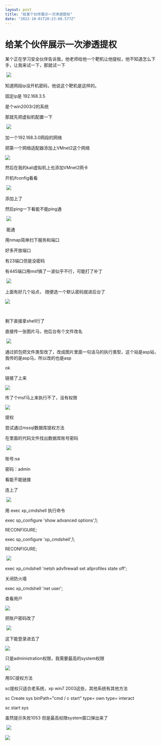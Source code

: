 ```yaml
---
layout: post
title: "给某个伙伴展示一次渗透提权"
date: "2022-10-01T20:23:08.577Z"
---
```

给某个伙伴展示一次渗透提权
=============

某个正在学习安全伙伴告诉我，他老师给他一个靶机让他提权，他不知道怎么下手，让我来试一下，那就试一下

 ![](https://img2022.cnblogs.com/blog/1551458/202210/1551458-20221001193800792-409006354.png)

知道网段ip没开机密码，他说这个靶机是这样的。

固定ip是 192.168.3.5

是个win2003r2的系统

那就先把虚拟机配置一下

 ![](https://img2022.cnblogs.com/blog/1551458/202210/1551458-20221001193845563-440404699.png)

加一个192.168.3.0网段的网络

把第一个网络适配器添加上VMnet2这个网络

![](https://img2022.cnblogs.com/blog/1551458/202210/1551458-20221001193859068-1168207114.png)

然后在我的kali虚拟机上也添加VMnet2网卡

开机ifconfig看看

 ![](https://img2022.cnblogs.com/blog/1551458/202210/1551458-20221001193910580-1825661901.png)

添加上了

然后ping一下看能不能ping通

 ![](https://img2022.cnblogs.com/blog/1551458/202210/1551458-20221001193925009-2126590401.png)

 能通

用nmap简单扫下服务和端口

好多开放端口

有23端口但是没密码

有445端口用msf搞了一波似乎不行，可能打了补丁

 ![](https://img2022.cnblogs.com/blog/1551458/202210/1551458-20221001193943700-1814829182.png)

上面有好几个站点， 随便选一个默认密码就进后台了

![](https://img2022.cnblogs.com/blog/1551458/202210/1551458-20221001193955279-203619044.png)

 

剩下直接拿shell行了

直接传一张图片马，他后台有个文件改名

 ![](https://img2022.cnblogs.com/blog/1551458/202210/1551458-20221001194006729-1060156555.png)

通过抓包把文件类型改了，改成图片里面一句话马的执行类型，这个站是asp站，我传的是asp马，所以改的也是asp

ok

链接了上来

![](https://img2022.cnblogs.com/blog/1551458/202210/1551458-20221001194021660-431349588.png)

传了个msf马上来执行不了，没有权限

![](https://img2022.cnblogs.com/blog/1551458/202210/1551458-20221001194045227-1613238858.png)

提权

尝试通过mssql数据库提权方法

在里面的代码文件找出数据库账号密码

 ![](https://img2022.cnblogs.com/blog/1551458/202210/1551458-20221001194110680-1856757798.png)

账号:sa

密码：admin

看能不能链接

连上了

 ![](https://img2022.cnblogs.com/blog/1551458/202210/1551458-20221001192508013-1353329121.png)

用 exec xp\_cmdshell 执行命令

exec sp\_configure 'show advanced options',1;

RECONFIGURE;

exec sp\_configure 'xp\_cmdshell',1;

RECONFIGURE;

 ![](https://img2022.cnblogs.com/blog/1551458/202210/1551458-20221001194135822-2099928954.png)

exec xp\_cmdshell 'netsh advfirewall set allprofiles state off';

关闭防火墙

exec xp\_cmdshell 'net user';

查看用户

![](https://img2022.cnblogs.com/blog/1551458/202210/1551458-20221001194156261-545284086.png)

把账户密码改了

 ![](https://img2022.cnblogs.com/blog/1551458/202210/1551458-20221001194220552-25778009.png)

这下能登录进去了

![](https://img2022.cnblogs.com/blog/1551458/202210/1551458-20221001194423994-325876564.png)

只是administration权限，我需要最高的system权限

![](https://img2022.cnblogs.com/blog/1551458/202210/1551458-20221001194240383-1097226162.png)

用SC提权方法

sc提权只适合老系统，xp win7 2003这些，其他系统有其他方法

sc Create sys binPath="cmd / c start" type= own type= interact

sc start sys  

虽然提示失败1053 但是最高权限system窗口弹出来了

 ![](https://img2022.cnblogs.com/blog/1551458/202210/1551458-20221001192907157-652201046.png)

![](https://img2022.cnblogs.com/blog/1551458/202210/1551458-20221001194350979-1188203361.png)